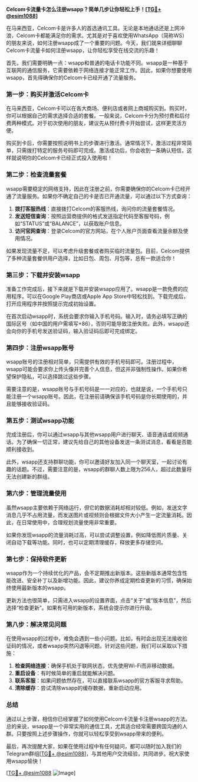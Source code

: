 **Celcom卡流量卡怎么注册wsapp？简单几步让你轻松上手！[[TG💪+ @esim1088](https://t.me/s/esim1088)]**

在马来西亚，Celcom卡是许多人的首选通讯工具。无论是本地通话还是上网冲浪，Celcom卡都能满足你的需求。尤其是对于喜欢使用WhatsApp（简称WS）的朋友来说，如何注册wsapp成了一个重要的问题。今天，我们就来详细聊聊Celcom卡流量卡如何注册wsapp，让你轻松享受在线交流的乐趣！

首先，我们需要明确一点：wsapp和普通的电话卡功能不同。wsapp是一种基于互联网的通信服务，它需要依赖于网络连接才能正常工作。因此，如果你想要使用wsapp，首先得确保你的Celcom卡已经开通了流量服务。

### **第一步：购买并激活Celcom卡**

在马来西亚，Celcom卡可以在各大商场、便利店或者网上商城购买到。购买时，你可以根据自己的需求选择合适的套餐。一般来说，Celcom卡分为预付费和后付费两种模式。对于初次使用的朋友，建议先从预付费卡开始尝试，这样更灵活方便。

购买到卡后，你需要按照说明书上的步骤进行激活。通常情况下，激活过程非常简单，只需拨打特定的服务号码即可完成。激活成功后，你会收到一条确认短信，这样就说明你的Celcom卡已经正式投入使用啦！

### **第二步：检查流量套餐**

wsapp需要稳定的网络支持，因此在注册之前，你需要确保你的Celcom卡已经开通了流量服务。如果你不确定自己的卡是否已开通流量，可以通过以下方式查询：

1. **拨打客服热线**：直接拨打Celcom的客服热线，询问你的流量套餐情况。
2. **发送短信查询**：按照运营商提供的格式发送指定代码至客服号码，例如“STATUS”或“BALANCE”，以获取账户信息。
3. **访问官网查询**：登录Celcom的官方网站，在个人账户页面查看流量余额及使用情况。

如果发现流量不足，可以考虑升级套餐或者购买临时流量包。目前，Celcom提供了多种流量套餐供用户选择，比如日包、周包、月包等，总有一款适合你！

### **第三步：下载并安装wsapp**

准备工作完成后，接下来就是下载并安装wsapp应用了。wsapp是一款免费的应用程序，可以在Google Play商店或Apple App Store中轻松找到。下载完成后，打开应用程序并按照提示完成初始设置。

在首次启动wsapp时，系统会要求你输入手机号码。输入时，请务必填写正确的国际区号（如中国的用户需填写+86），否则可能导致注册失败。此外，wsapp还会向你的手机号发送验证码，输入验证码后即可完成绑定。

### **第四步：注册wsapp账号**

wsapp账号的注册相对简单，只需提供有效的手机号码即可。注册过程中，wsapp可能会要求你上传头像并完善个人信息，但这并非强制性操作。如果你希望保护隐私，可以选择跳过这些步骤。

需要注意的是，wsapp账号与手机号码是一一对应的，也就是说，一个手机号只能注册一个wsapp账号。因此，在注册前请确保该手机号码是你长期使用的，并且能够接收验证码。

### **第五步：测试wsapp功能**

完成注册后，你可以通过wsapp与其他wsapp用户进行聊天、语音通话或视频通话。为了确保一切正常，建议先给自己的其他设备发送一条测试消息，看看是否能顺利接收到。

此外，wsapp还支持群聊功能，你可以邀请好友加入同一个聊天室，一起讨论有趣的话题。不过，需要注意的是，wsapp的群聊人数上限为256人，超过此数量将无法创建新的群组。

### **第六步：管理流量使用**

虽然wsapp主要依赖于网络运行，但它的数据消耗却相对较低。例如，发送文字消息几乎不占用流量，而发送图片或视频则会根据文件大小产生一定流量消耗。因此，在日常使用中，合理规划流量使用非常重要。

如果你发现wsapp的流量消耗过高，可以尝试调整设置，例如降低图片质量、关闭自动下载等功能。同时，也可以定期清理缓存，释放更多存储空间。

### **第七步：保持软件更新**

wsapp作为一个持续优化的产品，会不定期推出新版本。这些新版本通常包含性能改进、安全补丁以及新增功能。因此，建议你养成定期检查更新的习惯，确保始终使用最新版本的wsapp。

更新方法也很简单，只需进入wsapp的设置界面，点击“关于”或“版本信息”，然后选择“检查更新”。如果有可用的新版本，系统会提示你进行升级。

### **第八步：解决常见问题**

在使用wsapp的过程中，难免会遇到一些小问题。比如，有时会出现无法接收验证码的情况，或者wsapp突然闪退等问题。针对这些问题，我们可以采取以下措施：

1. **检查网络连接**：确保手机处于联网状态，优先使用Wi-Fi而非移动数据。
2. **重启设备**：有时候简单的重启就能解决问题。
3. **联系客服**：如果问题依然存在，可以直接联系wsapp的官方客服寻求帮助。
4. **清除缓存**：尝试清除wsapp的缓存数据，重新启动应用。

### **总结**

通过以上步骤，相信你已经掌握了如何使用Celcom卡流量卡注册wsapp的方法。总的来说，wsapp是一个非常实用的通信工具，尤其适合经常需要跨国沟通的人群。只要按照上述步骤操作，你就可以轻松享受到wsapp带来的便利。

最后，再次提醒大家，如果在使用过程中有任何疑问，都可以随时加入我们的Telegram群组[[TG💪+ @esim1088](https://t.me/s/esim1088)]，与其他用户交流经验，共同进步。祝大家使用wsapp愉快！

[[TG💪+ @esim1088](https://t.me/s/esim1088) ![Image](https://i.postimg.cc/4NQfJmqS/Snipaste-2025-05-13-00-14-12.png)]